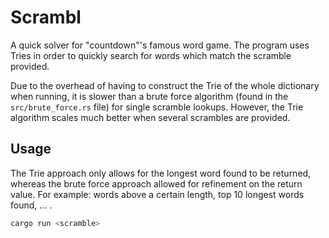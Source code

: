 # Scrambl

A quick solver for "countdown"'s famous word game. The program uses Tries in order to quickly search for words which match the scramble provided.

Due to the overhead of having to construct the Trie of the whole dictionary when running, it is slower than a brute force algorithm (found in the `src/brute_force.rs` file) for single scramble lookups. However, the Trie algorithm scales much better when several scrambles are provided.  

## Usage

The Trie approach only allows for the longest word found to be returned, whereas the brute force approach allowed for refinement on the return value. For example: words above a certain length, top 10 longest words found, ... .  

```bash
cargo run <scramble>
```
